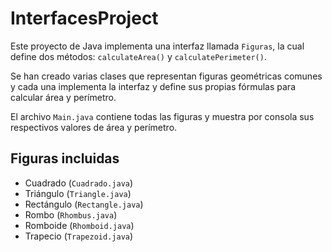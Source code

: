 # InterfacesProject

Este proyecto de Java implementa una interfaz llamada `Figuras`, la cual define dos métodos: `calculateArea()` y `calculatePerimeter()`.

Se han creado varias clases que representan figuras geométricas comunes y cada una implementa la interfaz y define sus propias fórmulas para calcular área y perímetro.

El archivo `Main.java` contiene todas las figuras y muestra por consola sus respectivos valores de área y perímetro.

## Figuras incluidas
- Cuadrado (`Cuadrado.java`)
- Triángulo (`Triangle.java`)
- Rectángulo (`Rectangle.java`)
- Rombo (`Rhombus.java`)
- Romboide (`Rhomboid.java`)
- Trapecio (`Trapezoid.java`)


